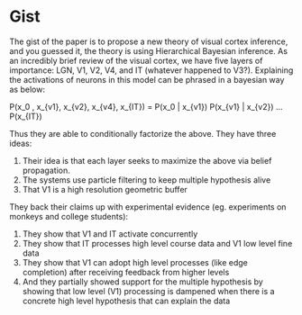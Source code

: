 # Gist

The gist of the paper is to propose a new theory of visual cortex inference, and you guessed it, the theory is using Hierarchical Bayesian inference. As an incredibly brief review of the visual cortex, we have five layers of importance: LGN, V1, V2, V4, and IT (whatever happened to V3?). Explaining the activations of neurons in this model can be phrased in a bayesian way as below:

P(x_0 , x_{v1}, x_{v2}, x_{v4}, x_{IT}) = P(x_0 | x_{v1}) P(x_{v1} | x_{v2}) ... P(x_{IT})

Thus they are able to conditionally factorize the above. They have three ideas:

1. Their idea is that each layer seeks to maximize the above via belief propagation. 
2. The systems use particle filtering to keep multiple hypothesis alive
3. That V1 is a high resolution geometric buffer

They back their claims up with experimental evidence (eg. experiments on monkeys and college students):

1. They show that V1 and IT activate concurrently 
2. They show that IT processes high level course data and V1 low level fine data
3. They show that V1 can adopt high level processes (like edge completion) after receiving feedback from higher levels
4. And they partially showed support for the multiple hypothesis by showing that low level (V1) processing is dampened when there is a concrete high level hypothesis that can explain the data
